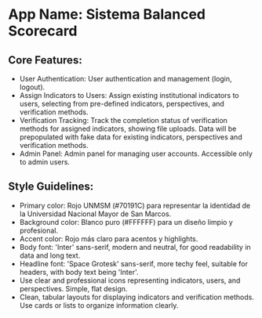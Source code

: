 # **App Name**: Sistema Balanced Scorecard

## Core Features:

- User Authentication: User authentication and management (login, logout).
- Assign Indicators to Users: Assign existing institutional indicators to users, selecting from pre-defined indicators, perspectives, and verification methods.
- Verification Tracking: Track the completion status of verification methods for assigned indicators, showing file uploads. Data will be prepopulated with fake data for existing indicators, perspectives and verification methods.
- Admin Panel: Admin panel for managing user accounts. Accessible only to admin users.

## Style Guidelines:

- Primary color: Rojo UNMSM (#70191C) para representar la identidad de la Universidad Nacional Mayor de San Marcos.
- Background color: Blanco puro (#FFFFFF) para un diseño limpio y profesional.
- Accent color: Rojo más claro para acentos y highlights.
- Body font: 'Inter' sans-serif, modern and neutral, for good readability in data and long text.
- Headline font: 'Space Grotesk' sans-serif, more techy feel, suitable for headers, with body text being 'Inter'.
- Use clear and professional icons representing indicators, users, and perspectives. Simple, flat design.
- Clean, tabular layouts for displaying indicators and verification methods. Use cards or lists to organize information clearly.